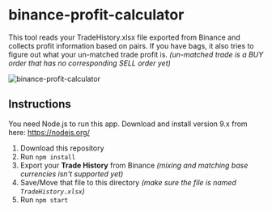 # binance-profit-calculator
This tool reads your TradeHistory.xlsx file exported from Binance and collects profit information based on pairs. If you have bags, it also tries to figure out what your un-matched trade profit is. *(un-matched trade is a BUY order that has no corresponding SELL order yet)*

![binance-profit-calculator](https://cdn.discordapp.com/attachments/411967752459386880/428853221231034378/Screen_Shot_2018-03-29_at_3.48.29_AM.png)

## Instructions

You need Node.js to run this app. Download and install version 9.x from here: https://nodejs.org/

1. Download this repository
2. Run `npm install`
3. Export your **Trade History** from Binance *(mixing and matching base currencies isn't supported yet)*
4. Save/Move that file to this directory *(make sure the file is named `TradeHistory.xlsx`)*
5. Run `npm start`
